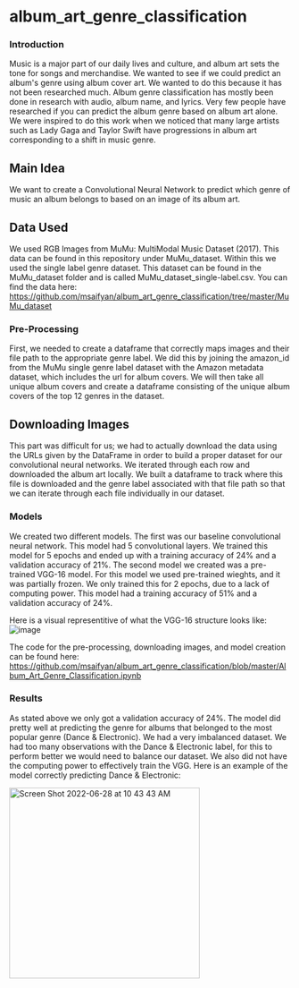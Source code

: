 # album_art_genre_classification

### Introduction
Music is a major part of our daily lives and culture, and album art sets the tone for songs and merchandise. We wanted to see if we could predict an album's genre using album cover art. We wanted to do this because it has not been researched much. Album genre classification has mostly been done in research with audio, album name, and lyrics. Very few people have researched if you can predict the album genre based on album art alone. We were inspired to do this work when we noticed that many large artists such as Lady Gaga and Taylor Swift have progressions in album art corresponding to a shift in music genre.

## Main Idea 
We want to create a Convolutional Neural Network to predict which genre of music an album belongs to based on an image of its album art. 

## Data Used
We used RGB Images from MuMu: MultiModal Music Dataset (2017). This data can be found in this repository under MuMu_dataset. Within this we used the single label genre dataset. This dataset can be found in the MuMu_dataset folder and is called MuMu_dataset_single-label.csv.
You can find the data here: https://github.com/msaifyan/album_art_genre_classification/tree/master/MuMu_dataset

### Pre-Processing
First, we needed to create a dataframe that correctly maps images and their file path to the appropriate genre label. We did this by joining the amazon_id from the MuMu single genre label dataset with the Amazon metadata dataset, which includes the url for album covers. We will then take all unique album covers and create a dataframe consisting of the unique album covers of the top 12 genres in the dataset.

## Downloading Images
This part was difficult for us; we had to actually download the data using the URLs given by the DataFrame in order to build a proper dataset for our convolutional neural networks. We iterated through each row and downloaded the album art locally. We built a dataframe to track where this file is downloaded and the genre label associated with that file path so that we can iterate through each file individually in our dataset.

### Models
We created two different models. The first was our baseline convolutional neural network. This model had 5 convolutional layers. We trained this model for 5 epochs and ended up with a training accuracy of 24% and a validation accuracy of 21%. The second model we created was a pre-trained VGG-16 model. For this model we used pre-trained wieghts, and it was partially frozen. We only trained this for 2 epochs, due to a lack of computing power. This model had a training accuracy of 51% and a validation accuracy of 24%.

Here is a visual representitive of what the VGG-16 structure looks like: 
![image](https://user-images.githubusercontent.com/47399887/176247533-f3f727cb-de7c-4bd6-bb4e-657a3a70be7c.png)

The code for the pre-processing, downloading images, and model creation can be found here: 
https://github.com/msaifyan/album_art_genre_classification/blob/master/Album_Art_Genre_Classification.ipynb


### Results
As stated above we only got a validation accuracy of 24%. The model did pretty well at predicting the genre for albums that belonged to the most popular genre (Dance & Electronic). We had a very imbalanced dataset. We had too many observations with the Dance & Electronic label, for this to perform better we would need to balance our dataset. We also did not have the computing power to effectively train the VGG. Here is an example of the model correctly predicting Dance & Electronic: 

<img width="341" alt="Screen Shot 2022-06-28 at 10 43 43 AM" src="https://user-images.githubusercontent.com/47399887/176248323-9a6dfeef-217b-4906-bfd2-954e22bd7573.png">



